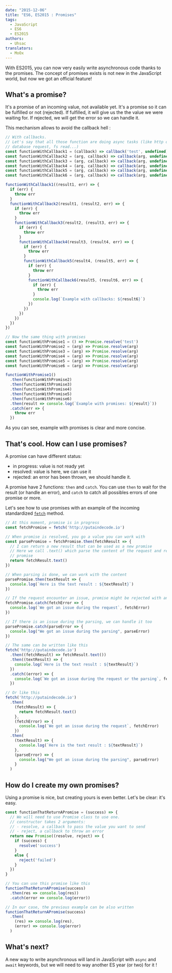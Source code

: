 ```yaml
---
date: "2015-12-06"
title: "ES6, ES2015 : Promises"
tags:
  - JavaScript
  - ES6
  - ES2015
authors:
  - Uhsac
translators:
  - MoOx
---
```


With ES2015, you can now very easily write asynchronous code thanks to the
promises.
The concept of promises exists is not new in the JavaScript world, but now
we got an official feature!

## What's a promise?

It's a promise of an incoming value, not available yet. It's a promise so it can
be fulfilled or not (rejected). If fulfilled, it will give us the the value we
were waiting for. If rejected, we will get the error so we can handle it.

This mechanism allows to avoid the callback hell :

```js
// With callbacks.
// Let's say that all those function are doing async tasks (like http or
// database request, fs read...)
const functionWithCallback1 = (callback) => callback('test', undefined)
const functionWithCallback2 = (arg, callback) => callback(arg, undefined)
const functionWithCallback3 = (arg, callback) => callback(arg, undefined)
const functionWithCallback4 = (arg, callback) => callback(arg, undefined)
const functionWithCallback5 = (arg, callback) => callback(arg, undefined)
const functionWithCallback6 = (arg, callback) => callback(arg, undefined)

functionWithCallback1((result1, err) => {
  if (err) {
    throw err
  }
  functionWithCallback2(result1, (result2, err) => {
    if (err) {
      throw err
    }
    functionWithCallback3(result2, (result3, err) => {
      if (err) {
        throw err
      }
      functionWithCallback4(result3, (result4, err) => {
        if (err) {
          throw err
        }
        functionWithCallback5(result4, (result5, err) => {
          if (err) {
            throw err
          }
          functionWithCallback6(result5, (result6, err) => {
            if (err) {
              throw err
            }
            console.log(`Example with callbacks: ${result6}`)
          })
        })
      })
    })
  })
})

// Now the same thing with promises
const functionWithPromise1 = () => Promise.resolve('test')
const functionWithPromise2 = (arg) => Promise.resolve(arg)
const functionWithPromise3 = (arg) => Promise.resolve(arg)
const functionWithPromise4 = (arg) => Promise.resolve(arg)
const functionWithPromise5 = (arg) => Promise.resolve(arg)
const functionWithPromise6 = (arg) => Promise.resolve(arg)

functionWithPromise1()
  .then(functionWithPromise2)
  .then(functionWithPromise3)
  .then(functionWithPromise4)
  .then(functionWithPromise5)
  .then(functionWithPromise6)
  .then(result => console.log(`Example with promises: ${result}`))
  .catch(err => {
    throw err
  })
```

As you can see, example with promises is clear and more concise.

## That's cool. How can I use promises?

A promise can have different status:
- in progress: value is not ready yet
- resolved: value is here, we can use it
- rejected: an error has been thrown, we should handle it.

A promise have 2 functions: `then` and `catch`.
You can use `then` to wait for the result (or handle an error), and `catch` to
catch all possibles errors of one promise or more.

Let's see how to use promises with an example of the incoming standardized
[`fetch`](https://fetch.spec.whatwg.org) method.

```js
// At this moment, promise is in progress
const fetchPromise = fetch('http://putaindecode.io')

// When promise is resolved, you go a value you can work with
const parsePromise = fetchPromise.then(fetchResult => {
  // I can return a new result that can be used as a new promise
  // Here we call .text() which parse the content of the request and return
  // promise
  return fetchResult.text()
})

// When parsing is done, we can work with the content
parsePromise.then(textResult => {
  console.log(`Here is the text result : ${textResult}`)
})

// If the request encounter an issue, promise might be rejected with an error
fetchPromise.catch(fetchError => {
  console.log(`We got an issue during the request`, fetchError)
})

// If there is an issue during the parsing, we can handle it too
parsePromise.catch(parseError => {
  console.log("We got an issue during the parsing", parseError)
})

// The same can be written like this
fetch('http://putaindecode.io')
  .then((fetchResult) => fetchResult.text())
  .then((textResult) => {
    console.log(`Here is the text result : ${textResult}`)
  })
  .catch((error) => {
    console.log(`We got an issue during the request or the parsing`, fetchError)
  })

// Or like this
fetch('http://putaindecode.io')
  .then(
    (fetchResult) => {
      return fetchResult.text()
    },
    (fetchError) => {
      console.log(`We got an issue during the request`, fetchError)
    })
  .then(
    (textResult) => {
      console.log(`Here is the text result : ${textResult}`)
    },
    (parseError) => {
      console.log("We got an issue during the parsing", parseError)
    }
  )
```

## How do I create my own promises?

Using a promise is nice, but creating yours is even better. Let's be clear: it's
easy.

```js
const functionThatReturnAPromise = (success) => {
  // We will need to use Promise class to use one.
  // constructor takes 2 arguments:
  // - resolve, a callback to pass the value you want to send
  // - reject, a callback to throw an error
  return new Promise((resolve, reject) => {
    if (success) {
      resolve('success')
    }
    else {
      reject('failed')
    }
  })
}

// You can use this promise like this
functionThatReturnAPromise(success)
  .then(res => console.log(res))
  .catch(error => console.log(error))

// In our case, the previous example can be also written
functionThatReturnAPromise(success)
  .then(
    (res) => console.log(res),
    (error) => console.log(error)
  )
```

## What's next?

A new way to write asynchronous will land in JavaScript with `async` and `await`
keywords, but we will need to way another ES year (or two) for it !

